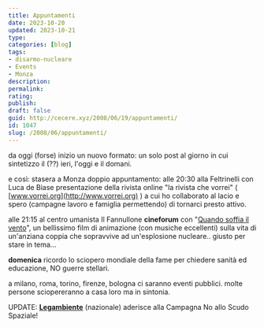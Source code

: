 ```yaml
---
title: Appuntamenti
date: 2023-10-20
updated: 2023-10-21
type: 
categories: [blog]
tags:
- disarmo-nucleare
- Events
- Monza
description: 
permalink: 
rating: 
publish: 
draft: false
guid: http://cecere.xyz/2008/06/19/appuntamenti/
id: 1047
slug: /2008/06/appuntamenti/
---
```


da oggi (forse) inizio un nuovo formato: un solo post al giorno in cui sintetizzo il (??) ieri, l'oggi e il domani.

e così: stasera a Monza doppio appuntamento: alle 20:30 alla Feltrinelli con Luca de Biase presentazione della rivista online "la rivista che vorrei" ( [www.vorrei.org](http://www.vorrei.org) ) a cui ho collaborato al lacio e spero (campagne lavoro e famiglia permettendo) di tornarci presto attivo.

alle 21:15 al centro umanista Il Fannullone **cineforum** con "[Quando soffia il vento](http://www.ilfannullone.it)", un bellissimo film di animazione (con musiche eccellenti) sulla vita di un'anziana coppia che sopravvive ad un'esplosione nucleare.. giusto per stare in tema…

**domenica** ricordo lo sciopero mondiale della fame per chiedere sanità ed educazione, NO guerre stellari.
  
a milano, roma, torino, firenze, bologna ci saranno eventi pubblici. molte persone sciopereranno a casa loro ma in sintonia.

UPDATE: **<a href="http://www.legambiente.eu" target="_blank">Legambiente</a>** (nazionale) aderisce alla Campagna No allo Scudo Spaziale!